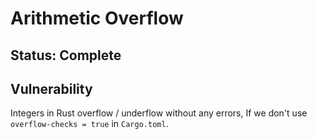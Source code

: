 # Arithmetic Overflow

## **Status:** Complete

## Vulnerability
Integers in Rust overflow / underflow without any errors, If we don't use `overflow-checks = true` in `Cargo.toml`.